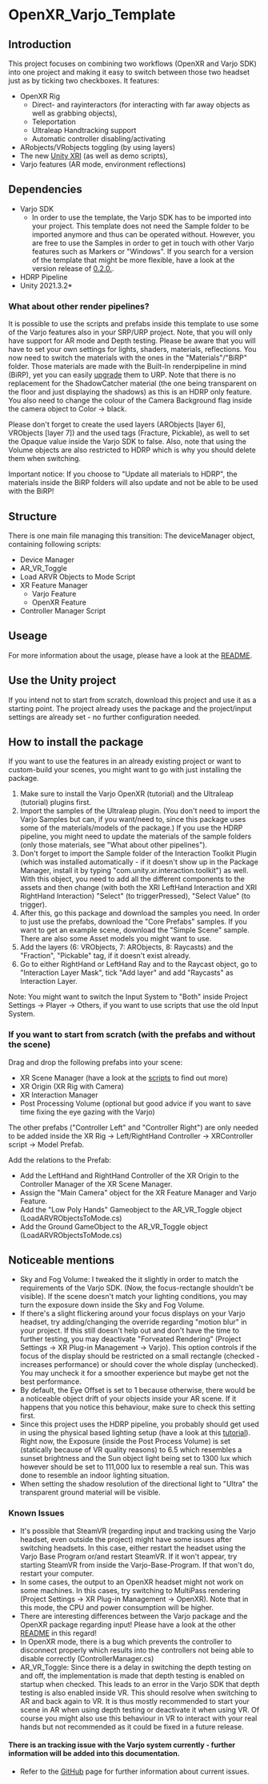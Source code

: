 # OpenXR_Varjo_Template

## Introduction
This project focuses on combining two workflows (OpenXR and Varjo SDK) into one project and making it easy to switch between those two headset just as by ticking two checkboxes.
It features:
- OpenXR Rig
  - Direct- and rayinteractors (for interacting with far away objects as well as grabbing objects),
  - Teleportation
  - Ultraleap Handtracking support
  - Automatic controller disabling/activating
- ARobjects/VRobjects toggling (by using layers)
- The new [Unity XRI](https://docs.unity3d.com/Manual/xr_input.html) (as well as demo scripts),
- Varjo features (AR mode, environment reflections)


## Dependencies
- Varjo SDK
    - In order to use the template, the Varjo SDK has to be imported into your project. This template does not need the Sample folder to be imported anymore and thus can be operated without. However, you are free to use the Samples in order to get in touch with other Varjo features such as Markers or "Windows". If you search for a version of the template that might be more flexible, have a look at the version release of [0.2.0.](https://github.com/HIVE-ResearchGroup/OpenXR_Varjo_Template/releases/tag/v0.2.0).
- HDRP Pipeline
- Unity 2021.3.2*

### What about other render pipelines?
It is possible to use the scripts and prefabs inside this template to use some of the Varjo features also in your SRP/URP project. Note, that you will only have support for AR mode and Depth testing. Please be aware that you will have to set your own settings for lights, shaders, materials, reflections. You now need to switch the materials with the ones in the "Materials"/"BiRP" folder. Those materials are made with the Built-In renderpipeline in mind (BiRP), yet you can easily [upgrade](https://docs.unity3d.com/Packages/com.unity.render-pipelines.universal@14.0/manual/features/rp-converter.html) them to URP.
Note that there is no replacement for the ShadowCatcher material (the one being transparent on the floor and just displaying the shadows) as this is an HDRP only feature.
You also need to change the colour of the Camera Background flag inside the camera object to Color -> black.

Please don't forget to create the used layers (ARObjects [layer 6], VRObjects [layer 7]) and the used tags (Fracture, Pickable), as well to set the Opaque value inside the Varjo SDK to false.
Also, note that using the Volume objects are also restricted to HDRP which is why you should delete them when switching.

Important notice: If you choose to "Update all materials to HDRP", the materials inside the BiRP folders will also update and not be able to be used with the BiRP!

## Structure
There is one main file managing this transition: The deviceManager object, containing following scripts:
- Device Manager 
- AR_VR_Toggle
- Load ARVR Objects to Mode Script
- XR Feature Manager
  - Varjo Feature
  - OpenXR Feature
- Controller Manager Script


## Useage
For more information about the usage, please have a look at the [README](USEAGE.md).

## Use the Unity project
If you intend not to start from scratch, download this project and use it as a starting point. The project already uses the package and the project/input settings are already set - no further configuration needed.

## How to install the package
If you want to use the features in an already existing project or want to custom-build your scenes, you might want to go with just installing the package.

1. Make sure to install the Varjo OpenXR (tutorial) and the Ultraleap (tutorial) plugins first. 
2. Import the samples of the Ultraleap plugin. (You don't need to import the Varjo Samples but can, if you want/need to, since this package uses some of the materials/models of the package.) If you use the HDRP pipeline, you might need to update the materials of the sample folders (only those materials, see "What about other pipelines").
3. Don't forget to import the Sample folder of the Interaction Toolkit Plugin (which was installed automatically - if it doesn't show up in the Package Manager, install it by typing "com.unity.xr.interaction.toolkit") as well. With this object, you need to add all the different components to the assets and then change (with both the XRI LeftHand Interaction and XRI RightHand Interaction) "Select" (to triggerPressed), "Select Value" (to trigger).
4. After this, go this package and download the samples you need.
In order to just use the prefabs, download the "Core Prefabs" samples. If you want to get an example scene, download the "Simple Scene" sample. There are also some Asset models you might want to use.
5. Add the layers (6: VRObjects, 7: ARObjects, 8: Raycasts) and the "Fraction", "Pickable" tag, if it doesn't exist already.
6. Go to either RightHand or LeftHand Ray and to the Raycast object, go to "Interaction Layer Mask", tick "Add layer" and add "Raycasts" as Interaction Layer.

Note: You might want to switch the Input System to "Both" inside Project Settings -> Player -> Others, if you want to use scripts that use the old Input System.


### If you want to start from scratch (with the prefabs and without the scene)
Drag and drop the following prefabs into your scene:
- XR Scene Manager (have a look at the [scripts](SCRIPTSDESCRIPTION.md) to find out more)
- XR Origin (XR Rig with Camera)
- XR Interaction Manager
- Post Processing Volume (optional but good advice if you want to save time fixing the eye gazing with the Varjo)

The other prefabs ("Controller Left" and "Controller Right") are only needed to be added inside the XR Rig -> Left/RightHand Controller -> XRController script -> Model Prefab.

Add the relations to the Prefab:
- Add the LeftHand and RightHand Controller of the XR Origin to the Controller Manager of the XR Scene Manager.
- Assign the "Main Camera" object for the XR Feature Manager and Varjo Feature.
- Add the "Low Poly Hands" Gameobject to the AR_VR_Toggle object (LoadARVRObjectsToMode.cs)
- Add the Ground GameObject to the AR_VR_Toggle object (LoadARVRObjectsToMode.cs)



## Noticeable mentions
- Sky and Fog Volume: I tweaked the it slightly in order to match the requirements of the Varjo SDK. (Now, the focus-rectangle shouldn't be visible). If the scene doesn't match your lighting conditions, you may turn the exposure down inside the Sky and Fog Volume.
- If there's a slight flickering around your focus displays on your Varjo headset, try adding/changing the override regarding "motion blur" in your project. If this still doesn't help out and don't have the time to further testing, you may deactivate "Forveated Rendering" (Project Settings -> XR Plug-in Management -> Varjo). This option controls if the focus of the display should be restricted on a small rectangle (checked - increases performance) or should cover the whole display (unchecked). You may uncheck it for a smoother experience but maybe get not the best performance.
- By default, the Eye Offset is set to 1 because otherwise, there would be a noticeable object drift of your objects inside your AR scene. If it happens that you notice this behaviour, make sure to check this setting first.
- Since this project uses the HDRP pipeline, you probably should get used in using the physical based lighting setup (have a look at this [tutorial](https://www.youtube.com/watch?v=yqCHiZrgKzs)). Right now, the Exposure (inside the Post Process Volume) is set (statically because of VR quality reasons) to 6.5 which resembles a sunset brightness and the Sun object light being set to 1300 lux which however should be set to 111,000 lux to resemble a real sun. This was done to resemble an indoor lighting situation.
- When setting the shadow resolution of the directional light to "Ultra" the transparent ground material will be visible.


### Known Issues
- It's possible that SteamVR (regarding input and tracking using the Varjo headset, even outside the project) might have some issues after switching headsets. In this case, either restart the headset using the Varjo Base Program or/and restart SteamVR. If it won't appear, try starting SteamVR from inside the Varjo-Base-Program. If that won't do, restart your computer.
- In some cases, the output to an OpenXR headset might not work on some machines. In this cases, try switching to MultiPass rendering (Project Settings -> XR Plug-in Management -> OpenXR). Note that in this mode, the CPU and power consumption will be higher.
- <bold>There are interesting differences between the Varjo package and the OpenXR package regarding input! Please have a look at the other [README](USEAGE.md#differences-between-varjo-and-openxr-package) in this regard!</bold>
- In OpenXR mode, there is a bug which prevents the controller to disconnect properly which results into the controllers not being able to disable correctly (ControllerManager.cs)
- AR_VR_Toggle: Since there is a delay in switching the depth testing on and off, the implementation is made that depth testing is enabled on startup when checked. This leads to an error in the Varjo SDK that depth testing is also enabled inside VR. This should resolve when switching to AR and back again to VR. It is thus mostly recommended to start your scene in AR when using depth testing or deactivate it when using VR. Of course you might also use this behaviour in VR to interact with your real hands but not recommended as it could be fixed in a future release.

#### There is an tracking issue with the Varjo system currently - further information will be added into this documentation.

- Refer to the [GitHub](https://github.com/HIVE-ResearchGroup/OpenXR_Varjo_Template/issues) page for further information about current issues.